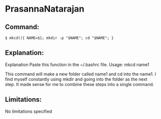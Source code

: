 # PrasannaNatarajan

## Command:
```
$ mkcd(){ NAME=$1; mkdir -p "$NAME"; cd "$NAME"; }
```

## Explanation:
Explanation
Paste this function in the ~/.bashrc file.
Usage:
mkcd name1

This command will make a new folder called name1 and cd into the name1.
I find myself constantly using mkdir and going into the folder as the next step. It made sense for me to combine these steps into a single command.

## Limitations:
No limitations specified

